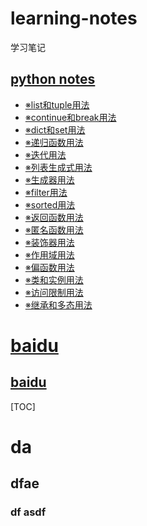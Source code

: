 # learning-notes
 学习笔记

## [python notes](python_notes)
* [※list和tuple用法](python_notes/使用list和tuple.md) 
* [※continue和break用法](python_notes/continue和break用法.md)
* [※dict和set用法](python_notes/dict和set用法.md)
* [※递归函数用法](python_notes/递归函数用法.md)
* [※迭代用法](python_notes/迭代用法.md)
* [※列表生成式用法](python_notes/列表生成式用法.md)
* [※生成器用法](python_notes/生成器用法.md)
* [※filter用法](python_notes/filter用法.md)
* [※sorted用法](python_notes/高阶函数-sorted用法.md)
* [※返回函数用法](python_notes/返回函数用法.md)
* [※匿名函数用法](python_notes/匿名函数用法.md)
* [※装饰器用法](python_notes/装饰器用法.md)
* [※作用域用法](python_notes/作用域用法.md)
* [※偏函数用法](python_notes/偏函数用法.md)
* [※类和实例用法](python_notes/类和实例用法.md)
* [※访问限制用法](python_notes/访问限制用法.md)
* [※继承和多态用法](python_notes/继承和多态用法.md)



# [baidu](http://www.baidu.com)
## [baidu](http://www.baidu.com)


[TOC]

# da 
## dfae
### df asdf